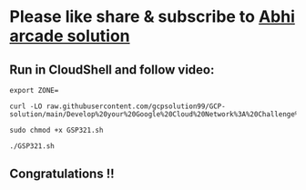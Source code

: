 # Please like share & subscribe to [Abhi arcade solution](http://www.youtube.com/@Abhi_Arcade_Solution)

## Run in CloudShell and follow video:

```
export ZONE=
```
```
curl -LO raw.githubusercontent.com/gcpsolution99/GCP-solution/main/Develop%20your%20Google%20Cloud%20Network%3A%20Challenge%20Lab/GSP321.sh

sudo chmod +x GSP321.sh

./GSP321.sh
```

## Congratulations !!
